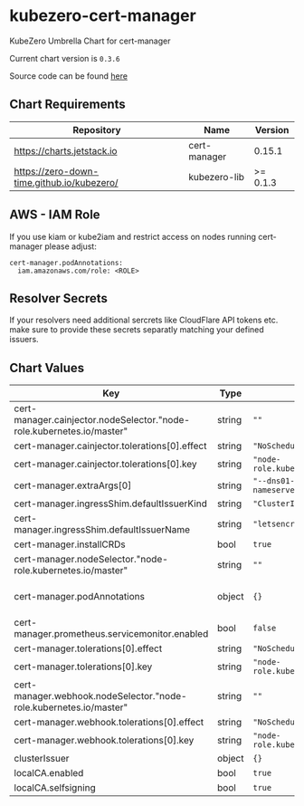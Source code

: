 kubezero-cert-manager
=====================
KubeZero Umbrella Chart for cert-manager

Current chart version is `0.3.6`

Source code can be found [here](https://kubezero.com)

## Chart Requirements

| Repository | Name | Version |
|------------|------|---------|
| https://charts.jetstack.io | cert-manager | 0.15.1 |
| https://zero-down-time.github.io/kubezero/ | kubezero-lib | >= 0.1.3 |

## AWS - IAM Role
If you use kiam or kube2iam and restrict access on nodes running cert-manager please adjust:
```
cert-manager.podAnnotations:
  iam.amazonaws.com/role: <ROLE>
```

## Resolver Secrets
If your resolvers need additional sercrets like CloudFlare API tokens etc. make sure to provide these secrets separatly matching your defined issuers.

## Chart Values

| Key | Type | Default | Description |
|-----|------|---------|-------------|
| cert-manager.cainjector.nodeSelector."node-role.kubernetes.io/master" | string | `""` |  |
| cert-manager.cainjector.tolerations[0].effect | string | `"NoSchedule"` |  |
| cert-manager.cainjector.tolerations[0].key | string | `"node-role.kubernetes.io/master"` |  |
| cert-manager.extraArgs[0] | string | `"--dns01-recursive-nameservers-only"` |  |
| cert-manager.ingressShim.defaultIssuerKind | string | `"ClusterIssuer"` |  |
| cert-manager.ingressShim.defaultIssuerName | string | `"letsencrypt-dns-prod"` |  |
| cert-manager.installCRDs | bool | `true` |  |
| cert-manager.nodeSelector."node-role.kubernetes.io/master" | string | `""` |  |
| cert-manager.podAnnotations | object | `{}` | "iam.amazonaws.com/roleIAM:" role ARN the cert-manager might use via kiam eg."arn:aws:iam::123456789012:role/certManagerRoleArn" |
| cert-manager.prometheus.servicemonitor.enabled | bool | `false` |  |
| cert-manager.tolerations[0].effect | string | `"NoSchedule"` |  |
| cert-manager.tolerations[0].key | string | `"node-role.kubernetes.io/master"` |  |
| cert-manager.webhook.nodeSelector."node-role.kubernetes.io/master" | string | `""` |  |
| cert-manager.webhook.tolerations[0].effect | string | `"NoSchedule"` |  |
| cert-manager.webhook.tolerations[0].key | string | `"node-role.kubernetes.io/master"` |  |
| clusterIssuer | object | `{}` |  |
| localCA.enabled | bool | `true` |  |
| localCA.selfsigning | bool | `true` |  |
